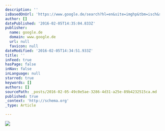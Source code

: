 ```yaml
---
description: ''
isBasedOnUrl: 'https://www.google.de/search?hl=en&site=imghp&tbm=isch&source=hp&biw=1745&bih=859&q=costa+rica&oq=costa+rica&gs_l=img.3..0l10.3659.5187.0.5753.10.7.0.3.3.0.64.395.7.7.0....0...1ac.1.64.img..0.10.398.tltZvItTMog'
author: []
datePublished: '2016-02-05T14:35:04.833Z'
publisher:
  name: google.de
  domain: www.google.de
  url: null
  favicon: null
dateModified: '2016-02-05T14:34:51.933Z'
title: ''
inFeed: true
hasPage: false
inNav: false
inLanguage: null
starred: true
keywords: []
authors: []
sourcePath: _posts/2016-02-05-49c0e5ae-3286-4d31-a25e-89b4232515ca.md
published: true
_context: 'http://schema.org'
_type: Article

---
```

![](http://the-grid-user-content.s3-us-west-2.amazonaws.com/5a693ccf-f8d0-4ad9-afea-a392ce730079.jpg)